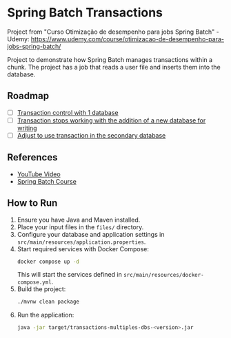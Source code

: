 # Spring Batch Transactions

Project from "Curso Otimização de desempenho para jobs Spring Batch" - Udemy: https://www.udemy.com/course/otimizacao-de-desempenho-para-jobs-spring-batch/

Project to demonstrate how Spring Batch manages transactions within a chunk.
The project has a job that reads a user file and inserts them into the database.

## Roadmap

- [ ] [Transaction control with 1 database](https://github.com/giuliana-bezerra/sb-transactions/tree/v1.0)
- [ ] [Transaction stops working with the addition of a new database for writing](https://github.com/giuliana-bezerra/sb-transactions/tree/v2.0)
- [ ] [Adjust to use transaction in the secondary database](https://github.com/giuliana-bezerra/sb-transactions/tree/v3.0)

## References

- [YouTube Video](https://youtu.be/iZXYG7fM8jI)
- [Spring Batch Course](https://www.udemy.com/course/curso-para-desenvolvimento-de-jobs-com-spring-batch/?referralCode=8743E206FA9240686B20)

## How to Run
1. Ensure you have Java and Maven installed.
2. Place your input files in the `files/` directory.
3. Configure your database and application settings in `src/main/resources/application.properties`.
4. Start required services with Docker Compose:
   ```sh
   docker compose up -d
   ```
   This will start the services defined in `src/main/resources/docker-compose.yml`.
5. Build the project:
   ```sh
   ./mvnw clean package
   ```
6. Run the application:
   ```sh
   java -jar target/transactions-multiples-dbs-<version>.jar
   ```
